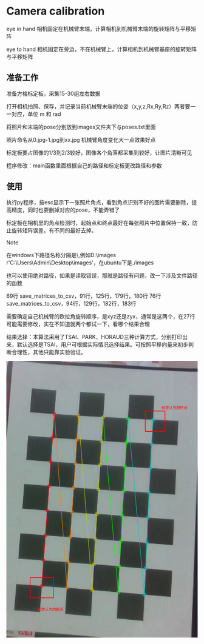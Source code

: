# Camera calibration

eye in hand 相机固定在机械臂末端，计算相机到机械臂末端的旋转矩阵与平移矩阵

eye to hand 相机固定在旁边，不在机械臂上，计算相机到机械臂基座的旋转矩阵与平移矩阵

## 准备工作

准备方格标定板，采集15-30组左右数据

打开相机拍照、保存，并记录当前机械臂末端的位姿（x,y,z,Rx,Ry,Rz）两者要一一对应，单位 m 和 rad

将照片和末端的pose分别放到images文件夹下与poses.txt里面

照片命名从0.jpg-1.jpg到xx.jpg 机械臂角度变化大一点效果好点

标定板要占图像的1/3到2/3较好，图像各个角落都采集到较好，让图片清晰可见

程序修改：main函数里面根据自己的路径和标定板更改路径和参数


## 使用

执行py程序，按esc显示下一张照片角点，看到角点识别不好的图片需要删除，提高精度，同时也要删掉对应的pose，不能弄错了

标定板在相机里的角点检测时，起始点和终点最好在每张照片中位置保持一致，防止旋转矩阵误差。有不同的最好去掉。


> [!NOTE]
> 在windows下路径名称分隔是\\,例如D:\\images r'C:\Users\Admin\Desktop\images'，在ubuntu下是./images
>
> 也可以使用绝对路径，如果是读取错误，那就是路径有问题，改一下涉及文件路径的函数
>
> 69行 save_matrices_to_csv，91行，125行，179行，180行
> 76行 save_matrices_to_csv，94行，129行，182行，183行
> 
> 需要确定自己机械臂的欧拉角旋转顺序，是xyz还是zyx，通常是这两个，在27行可能需要修改，实在不知道就两个都试一下，看哪个结果合理
>
> 结果选择：本算法采用了TSAI、PARK、HORAUD三种计算方式，分别打印出来，默认选择是TSAI，用户可根据实际情况选择结果。可按照平移向量来初步判断合理性，其他只能靠实验验证。

![图片描述](example.jpg)







